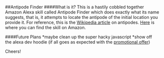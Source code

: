 ##Antipode Finder
####What is it?
This is a hastily cobbled together Amazon Alexa skill called Antipode Finder which does exactly what its name suggests, that is, it attempts to locate the antipode of the initial location you provide it. For reference, this is the [Wikipedia article](https://en.wikipedia.org/wiki/Antipodes) on antipodes. [Here](https://www.amazon.com/dp/B01MYB16FE/ref=sr_1_1?s=digital-skills&ie=UTF8&qid=1485747970&sr=1-1&keywords=Antipode+finder) is where you can find the skill on Amazon. 

####Future Plans
*maybe clean up the super hacky javascript
*show off the alexa dev hoodie (if all goes as expected with the [promotional offer](https://developer.amazon.com/alexa-skills-kit/alexa-developer-skill-promotion))

Cheers!

